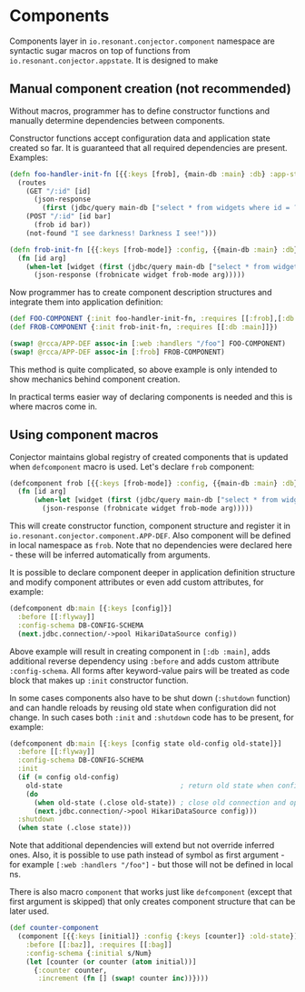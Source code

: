 # Components

Components layer in `io.resonant.conjector.component` namespace are syntactic sugar macros on top of functions from
`io.resonant.conjector.appstate`. It is designed to make 


## Manual component creation (not recommended)

Without macros, programmer has to define constructor functions and manually determine dependencies between components.

Constructor functions accept configuration data and application state created so far. It is guaranteed that all required
dependencies are present. Examples:

```clojure
(defn foo-handler-init-fn [{{:keys [frob], {main-db :main} :db} :app-state}]
  (routes
    (GET "/:id" [id]
      (json-response 
        (first (jdbc/query main-db ["select * from widgets where id = ?" id]))))
    (POST "/:id" [id bar]
      (frob id bar))
    (not-found "I see darkness! Darkness I see!")))

(defn frob-init-fn [{{:keys [frob-mode]} :config, {{main-db :main} :db} :app-state}]
  (fn [id arg]
    (when-let [widget (first (jdbc/query main-db ["select * from widgets where id = ?" id]))]
      (json-response (frobnicate widget frob-mode arg)))))
```

Now programmer has to create component description structures and integrate them into application definition:

```clojure
(def FOO-COMPONENT {:init foo-handler-init-fn, :requires [[:frob],[:db :main]]})
(def FROB-COMPONENT {:init frob-init-fn, :requires [[:db :main]]})

(swap! @rcca/APP-DEF assoc-in [:web :handlers "/foo"] FOO-COMPONENT)
(swap! @rcca/APP-DEF assoc-in [:frob] FROB-COMPONENT)
```

This method is quite complicated, so above example is only intended to show mechanics behind component creation.

In practical terms easier way of declaring components is needed and this is where macros come in.


## Using component macros

Conjector maintains global registry of created components that is updated when `defcomponent` macro is used. Let's 
declare `frob` component:

```clojure
(defcomponent frob [{{:keys [frob-mode]} :config, {{main-db :main} :db} :app-state}]
  (fn [id arg]
      (when-let [widget (first (jdbc/query main-db ["select * from widgets where id = ?" id]))]
        (json-response (frobnicate widget frob-mode arg)))))
```

This will create constructor function, component structure and register it in `io.resonant.conjector.component.APP-DEF`.
Also component will be defined in local namespace as `frob`. Note that no dependencies were declared here - these will 
be inferred automatically from arguments.

It is possible to declare component deeper in application definition structure and modify component attributes or even
add custom attributes, for example:

```clojure
(defcomponent db:main [{:keys [config]}]
  :before [[:flyway]]
  :config-schema DB-CONFIG-SCHEMA 
  (next.jdbc.connection/->pool HikariDataSource config))
```

Above example will result in creating component in `[:db :main]`, adds additional reverse dependency using `:before`
and adds custom attribute `:config-schema`. All forms after keyword-value pairs will be treated as code block that
makes up `:init` constructor function.

In some cases components also have to be shut down (`:shutdown` function) and can handle reloads by reusing old state
when configuration did not change. In such cases both `:init` and `:shutdown` code has to be present, for example:

```clojure
(defcomponent db:main [{:keys [config state old-config old-state]}]
  :before [[:flyway]]
  :config-schema DB-CONFIG-SCHEMA
  :init
  (if (= config old-config) 
    old-state                             ; return old state when configuration did not change
    (do
      (when old-state (.close old-state)) ; close old connection and open new when configuration has changed
      (next.jdbc.connection/->pool HikariDataSource config)))
  :shutdown
  (when state (.close state)))
```

Note that additional dependencies will extend but not override inferred ones. Also, it is possible to use path instead
of symbol as first argument - for example `[:web :handlers "/foo"]` - but those will not be defined in local ns. 

There is also macro `component` that works just like `defcomponent` (except that first argument is skipped) that only
creates component structure that can be later used.

```clojure
(def counter-component
  (component [{{:keys [initial]} :config {:keys [counter]} :old-state}]
    :before [[:baz]], :requires [[:bag]]
    :config-schema {:initial s/Num}
    (let [counter (or counter (atom initial))]
      {:counter counter,
       :increment (fn [] (swap! counter inc))})))
```
